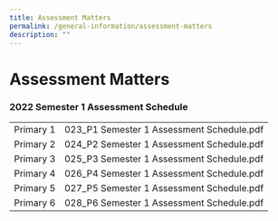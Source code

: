 ```yaml
---
title: Assessment Matters
permalink: /general-information/assessment-matters
description: ""
---
```

# **Assessment Matters**

### 2022 Semester 1 Assessment Schedule

[](/files/023_P1%20Semester%201%20Assessment%20Schedule.pdf)
[](/files/024_P2%20Semester%201%20Assessment%20Schedule.pdf)
[](/files/025_P3%20Semester%201%20Assessment%20Schedule.pdf)
[](/files/026_P4%20Semester%201%20Assessment%20Schedule.pdf)


|  	|  	|
|---	|---	|
| Primary 1 	|  023_P1 Semester 1 Assessment Schedule.pdf 	|
| Primary 2 	|  024_P2 Semester 1 Assessment Schedule.pdf 	|
| Primary 3 	|  025_P3 Semester 1 Assessment Schedule.pdf 	|
| Primary 4 	|  026_P4 Semester 1 Assessment Schedule.pdf 	|
| Primary 5 	|  027_P5 Semester 1 Assessment Schedule.pdf 	|
| Primary 6 	|  028_P6 Semester 1 Assessment Schedule.pdf 	|